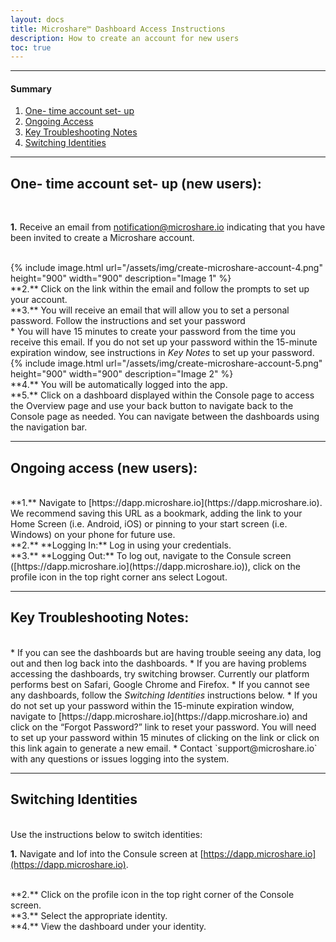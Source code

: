 ```yaml
---
layout: docs
title: Microshare™ Dashboard Access Instructions
description: How to create an account for new users
toc: true
---
```


---------------------------------------
#### Summary

1. [One- time account set- up ](./#one-time-account-set-up-new-users)
2. [Ongoing Access](./#ongoing-access-new-users)
3. [Key Troubleshooting Notes](./#key-troubleshooting-notes)
4. [Switching Identities](./#switching-identities)

---------------------------------------
## One- time account set- up (new users):

<br>

**1.** Receive an email from notification@microshare.io indicating that you have been invited to create a Microshare account. 

<br>
{% include image.html url="/assets/img/create-microshare-account-4.png" height="900" width="900" description="Image 1" %}

<br>
**2.** Click on the link within the email and follow the prompts to set up your account.

<br>
**3.** You will receive an email that will allow you to set a personal password.  Follow the instructions and set your password

<br>
* You will have 15 minutes to create your password from the time you receive this email.  If you do not set up your password within the 15-minute expiration window, see instructions in <em>Key Notes</em> to set up your password.

<br>
{% include image.html url="/assets/img/create-microshare-account-5.png" height="900" width="900" description="Image 2" %}

<br>
**4.** You will be automatically logged into the app. 

<br>
**5.** Click on a dashboard displayed within the Console page to access the Overview page and use your back button to navigate back to the Console page as needed.  You can navigate between the dashboards using the navigation bar. 

---------------------------------------
## Ongoing access (new users):

<br>
**1.** Navigate to [https://dapp.microshare.io](https://dapp.microshare.io). We recommend saving this URL as a bookmark, adding the link to your Home Screen (i.e. Android, iOS) or pinning to your start screen (i.e. Windows) on your phone for future use. 

<br>
**2.** **Logging In:** Log in using your credentials. 

<br>
**3.** **Logging Out:** To log out, navigate to the Consule screen ([https://dapp.microshare.io](https://dapp.microshare.io)), click on the profile icon in the top right corner ans select Logout. 

---------------------------------------

## Key Troubleshooting Notes:

<br>
* If you can see the dashboards but are having trouble seeing any data, log out and then log back into the dashboards. 
* If you are having problems accessing the dashboards, try switching browser. Currently our platform performs best on Safari, Google Chrome and Firefox. 
* If you cannot see any dashboards, follow the <em>Switching Identities</em> instructions below.
* If you do not set up your password within the 15-minute expiration window, navigate to [https://dapp.microshare.io](https://dapp.microshare.io) and click on the “Forgot Password?” link to reset your password.  You will need to set up your password within 15 minutes of clicking on the link or click on this link again to generate a new email. 
* Contact `support@microshare.io` with any questions or issues logging into the system.

---------------------------------------

## Switching Identities

<br>
Use the instructions below to switch identities:

**1.** Navigate and lof into the Consule screen at [https://dapp.microshare.io](https://dapp.microshare.io). 

<br>
**2.** Click on the profile icon in the top right corner of the Console screen. 

<br>
**3.** Select the appropriate identity. 

<br>
**4.** View the dashboard under your identity. 




